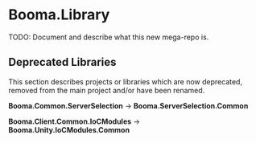 # Booma.Library

TODO: Document and describe what this new mega-repo is.

## Deprecated Libraries

This section describes projects or libraries which are now deprecated, removed from the main project and/or have been renamed.

**Booma.Common.ServerSelection** -> **Booma.ServerSelection.Common**

**Booma.Client.Common.IoCModules** -> **Booma.Unity.IoCModules.Common**

